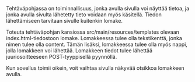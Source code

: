 Tehtäväpohjassa on toiminnallisuus, jonka avulla sivulla voi näyttää tietoa, ja jonka avulla sivulta lähetetty 
tieto voidaan myös käsitellä. Tiedon lähettämiseen tarvitaan sivulle kuitenkin lomake.

Toteuta tehtäväpohjan kansiossa src/main/resources/templates olevaan index.html-tiedostoon lomake. Lomakkeessa 
tulee olla tekstikenttä, jonka nimen tulee olla content. Tämän lisäksi, lomakkeessa tulee olla myös nappi, jolla 
lomakkeen voi lähettää. Lomakkeen tiedot tulee lähettää juuriosoitteeseen POST-tyyppisellä pyynnöllä.

Kun sovellus toimii oikein, voit vaihtaa sivulla näkyvää otsikkoa lomakkeen avulla.


